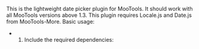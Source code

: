 This is the lightweight date picker plugin for MooTools. It should work with all MooTools versions above 1.3. This plugin requires Locale.js and Date.js from MooTools-More. Basic usage:

* 1. Include the required dependencies: 

    <script src=.... path to mootools-core-x.x.x-full-compat-yc.js>
    <script src=.... path to mootools-more/Source/Locale/Locale.js>
    <script src=.... path to mootools-more/Source/Types/Date.js>

* 2. (optional) Inlude the default css, or if you dont like it - create one by your own. The default css path is:

<link href="... path to datepicker/assets/datepicker.css" rel="stylesheet" />

* 3. Create input field with appropriate class (default = "dateinput")

* 4. Call the plugin, like:

    var dp = new DatePicker($$('.dateinput'), options);


P.S: There are very few options right now, becuase the plugin is intended only to provide the very basic functionality. Feel free to fit it by your needs.

default options = {
    pickerClass: 'datepicker', // table class
    inputClass: 'dateinput',   // input field class for applying the custom css
    month: 0, // -> if 0 use the current month
    year: 0   // -> if 0 use the current year
}

